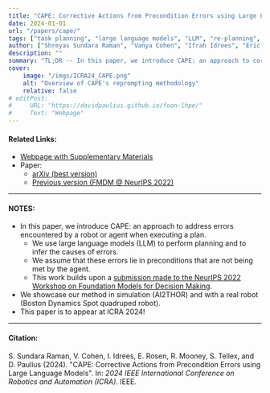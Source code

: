 ```yaml
---
title: "CAPE: Corrective Actions from Precondition Errors using Large Language Models"
date: 2024-01-01
url: "/papers/cape/"
tags: ["task planning", "large language models", "LLM", "re-planning", "few-shot planning"]
author: ["Shreyas Sundara Raman", "Vanya Cohen", "Ifrah Idrees", "Eric Rosen", "Ray Mooney", "Stefanie Tellex", "David Paulius"]
description: ""
summary: "TL;DR -- In this paper, we introduce CAPE: an approach to correct errors encountered during robot plan execution. We exploit the ability of large language models to generate high-level plans and to reason about causes of errors."
cover:
    image: "/imgs/ICRA24_CAPE.png"
    alt: "Overview of CAPE's reprompting methodology"
    relative: false
# editPost:
#     URL: "https://davidpaulius.github.io/foon-lhpe/"
#     Text: "Webpage"
---
```


#### Related Links:

+ [Webpage with Supplementary Materials](https://shreyas-s-raman.github.io/CAPE/)
+ Paper:
  + [arXiv (best version)](https://arxiv.org/abs/2211.09935)
  + [Previous version (FMDM @ NeurIPS 2022)](https://openreview.net/forum?id=cMDMRBe1TKs)

---

#### NOTES:

+ In this paper, we introduce CAPE: an approach to address errors encountered by a robot or agent when executing a plan.
  + We use large language models (LLM) to perform planning and to infer the causes of errors.
  + We assume that these errors lie in preconditions that are not being met by the agent.
  + This work builds upon a [submission made to the NeurIPS 2022 Workshop on Foundation Models for Decision Making](https://openreview.net/forum?id=cMDMRBe1TKs).
+ We showcase our method in simulation (AI2THOR) and with a real robot (Boston Dynamics Spot quadruped robot).
+ This paper is to appear at ICRA 2024!

---

#### Citation:

S. Sundara Raman, V. Cohen, I. Idrees, E. Rosen, R. Mooney, S. Tellex, and D. Paulius (2024). "CAPE: Corrective Actions from Precondition Errors using Large Language Models". In: *2024 IEEE International Conference on Robotics and Automation (ICRA)*. IEEE.

